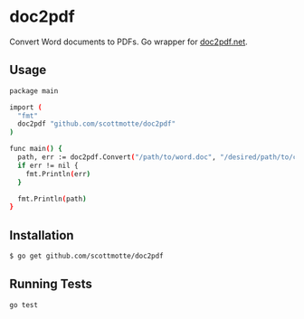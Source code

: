 # doc2pdf

Convert Word documents to PDFs. Go wrapper for [doc2pdf.net](http://doc2pdf.net). 

## Usage

```bash
package main

import (
  "fmt"
  doc2pdf "github.com/scottmotte/doc2pdf"
)

func main() {
  path, err := doc2pdf.Convert("/path/to/word.doc", "/desired/path/to/converted.pdf")
  if err != nil {
    fmt.Println(err)
  }

  fmt.Println(path)
}
```

## Installation

```bash
$ go get github.com/scottmotte/doc2pdf
```

## Running Tests

```bash
go test
```
